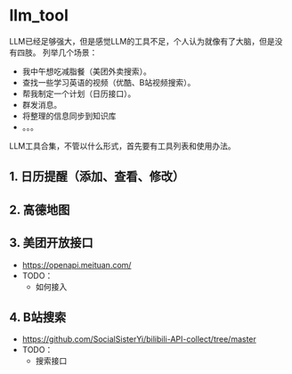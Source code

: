 # llm_tool
LLM已经足够强大，但是感觉LLM的工具不足，个人认为就像有了大脑，但是没有四肢。
列举几个场景：
- 我中午想吃减脂餐（美团外卖搜索）。
- 查找一些学习英语的视频（优酷、B站视频搜索）。
- 帮我制定一个计划（日历接口）。
- 群发消息。
- 将整理的信息同步到知识库
- 。。。

LLM工具合集，不管以什么形式，首先要有工具列表和使用办法。

## 1. 日历提醒（添加、查看、修改）
## 2. 高德地图
## 3. 美团开放接口
  - https://openapi.meituan.com/
  - TODO：
    - 如何接入
## 4. B站搜索
  - https://github.com/SocialSisterYi/bilibili-API-collect/tree/master
  - TODO：
    - 搜索接口


